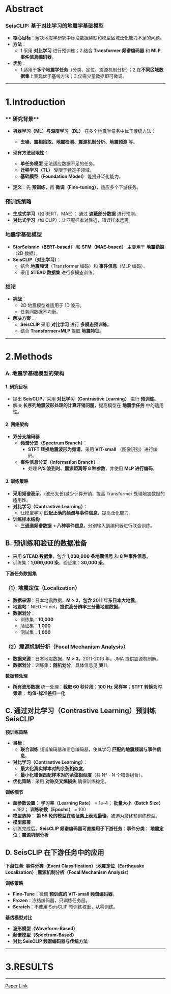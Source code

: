 # Abstract 
### **SeisCLIP: 基于对比学习的地震学基础模型**

- **核心目标**：解决地震学研究中标注数据稀缺和模型区域泛化能力不足的问题。
- **方法**：
  - 1.采用 **对比学习** 进行预训练；2.结合 **Transformer 频谱编码器** 和 **MLP 事件信息编码器**。
- **优势**：
  - 1.适用于**多个地震学任务**（分类、定位、震源机制分析）；2.在**不同区域数据集**上表现优于基线方法；3.仅需少量数据即可微调。
---
# 1.Introduction
### ** 研究背景**
- **机器学习（ML）与深度学习（DL）** 在多个地震学任务中优于传统方法：
  - **去噪、震相拾取、地震检测、震源机制分析、地震预测** 等。
- **现有方法局限性**：
  - **单任务模型** 无法适应数据不足的任务。
  - **迁移学习（TL）** 受限于特定子领域。
  - **基础模型（Foundation Model）** 能提升泛化能力。

- **定义**：先 **预训练**，再 **微调（Fine-tuning）**，适应多个下游任务。


### **预训练策略**
- **生成式学习**（如 BERT、MAE）：   通过 **遮蔽部分数据** 进行预测。
- **对比式学习**（如 CLIP）：让匹配样本对靠近，错误样本远离。

### **地震学基础模型**
- **StorSeismic（BERT-based）** 和 **SFM（MAE-based）** 主要用于 **地震勘探**（2D 数据）。
- **SeisCLIP（对比学习）**：
  - 结合 **地震频谱**（Transformer 编码）和 **事件信息**（MLP 编码）。
  - 采用 **STEAD 数据集** 进行多模态训练。
### **结论**
- **挑战**：
  - 2D 地震模型难适用于 1D 波形。
  - 任务间数据不均衡。
- **解决方案**：
  - **SeisCLIP** 采用 **对比学习** 进行 **多模态预训练**。
  - 结合 **Transformer+MLP** 提取 **地震特征**。
---

# 2.Methods
### A. 地震学基础模型的架构
#### **1. 研究目标**
- 提出 **SeisCLIP**，采用 **对比学习（Contrastive Learning）** 进行 **预训练**。
- 解决 **长序列地震波形处理的计算开销问题**，提高模型在 **地震学任务** 中的适用性。

#### **2. 网络架构**
- **双分支编码器**
  - **频谱分支（Spectrum Branch）**：
    - **STFT 转换地震波形为频谱**，采用 **VIT-small** （图像识别）进行编码。
  - **事件信息分支（Information Branch）**：
    - 处理 **P/S 波到时、震源距离等 8 种参数**，并使用 **MLP 进行编码**。

#### **3. 训练策略**
- **采用频谱表示**，(波形太长)减少计算开销，提高 Transformer 处理地震数据的适用性。
- **对比学习（Contrastive Learning）**：
  - 让模型学习 **匹配正确的频谱与事件信息**，提高泛化能力。
- **训练样本结构**
  - **三通道频谱数据 + 八种事件信息**，分别输入到编码器进行联合训练。

## **B. 预训练和验证的数据准备**
- 采用 **STEAD 数据集**，包含 **1,030,000 条地震信号** 和 **8 种事件信息**。
- 训练集：**1,000,000 条**，验证集：**30,000 条**。

 **下游任务数据集**
### **（1）地震定位（Localization）**
- **数据来源**：日本地震数据，**M > 2**，**包含 2011 年东日本大地震**。
- **地震站**：NIED Hi-net，**提供高分辨率三分量地震数据**。
- **数据划分**：
  - 训练集：**10,000**
  - 验证集：**1,000**
  - 测试集：**1,000**

### **（2）震源机制分析（Focal Mechanism Analysis）**
- **数据来源**：日本地震数据，**M > 3**，2011-2016 年，JMA 提供震源机制解。
- **数据划分**：训练集：**随机划分**，具体信息见 **表 II**。

 **数据预处理**
- **所有波形数据** 统一处理：**截取 60 秒片段**；**100 Hz 采样率**；**STFT 转换为时频谱**； **均值-标准差归一化**

## **C. 通过对比学习（Contrastive Learning）预训练 SeisCLIP**

**预训练策略**
- **目标**：
  - **联合训练** 频谱编码器和信息编码器，使其学习 **匹配的地震频谱与事件信息**。
- **对比学习（Contrastive Learning）**：
  - **最大化真实样本对的余弦相似度**。
  - **最小化错误匹配样本对的余弦相似度**（共 N² - N 个错误组合）。
- **优化策略**：采用 **对称交叉熵损失** 确保训练稳定。

**训练细节**
- **超参数设置**： **学习率（Learning Rate）** = 1e-4； **批量大小（Batch Size）** = 192； **训练轮数（Epochs）** = 100
- **模型选择**： **第 55 轮的模型在验证集上表现最佳**，被选为最终预训练模型。
- **模型部署**
- 训练完成后，**SeisCLIP 频谱编码器可直接用于下游任务**：**事件分类**； **地震定位**；**震源机制分析**
## **D. SeisCLIP 在下游任务中的应用**

**下游任务**: **事件分类（Event Classification）**;**地震定位（Earthquake Localization）**;**震源机制分析（Focal Mechanism Analysis）**

**训练策略**
- **Fine-Tune**：微调 **预训练的 VIT-small 频谱编码器**。
- **Frozen**：冻结编码器，只训练任务层。
- **Scratch**：不使用 SeisCLIP 预训练权重，从零训练。

**基线模型对比**
- **波形模型（Waveform-Based）**
- **频谱模型（Spectrum-Based）**
- **对比 SeisCLIP 频谱编码器与传统方法**
---
# 3.RESULTS
































---


















[Paper Link](https://ieeexplore.ieee.org/document/10400506)